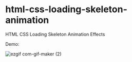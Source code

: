 # html-css-loading-skeleton-animation

HTML CSS Loading Skeleton Animation Effects

Demo: 

![ezgif com-gif-maker (2)](https://user-images.githubusercontent.com/97748602/177080489-ae167126-cfc4-4384-8cba-57e6b9b07669.gif)
